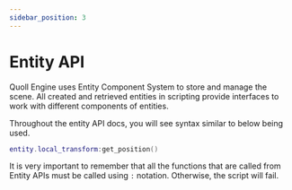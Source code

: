 ```yaml
---
sidebar_position: 3
---
```


# Entity API

Quoll Engine uses Entity Component System to store and manage the scene. All created and retrieved entities in scripting provide interfaces to work with different components of entities.

Throughout the entity API docs, you will see syntax similar to below being used.

```lua
entity.local_transform:get_position()
```

It is very important to remember that all the functions that are called from Entity APIs must be called using `:` notation. Otherwise, the script will fail.
